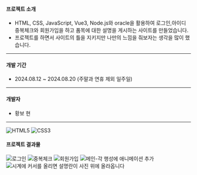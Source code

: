 #### 프로젝트 소개
+ HTML, CSS, JavaScript, Vue3, Node.js와 oracle을 활용하여 로그인,아이디 중복체크와 회원가입을 하고 품목에 대한 설명을 게시하는 사이트를 만들었습니다.
+ 프로젝트를 하면서 사이트의 틀을 지키지만 나만의 느낌을 줘보자는 생각을 많이 했습니다.
  
------
  
#### 개발 기간
+ 2024.08.12 ~ 2024.08.20 (주말과 연휴 제외 일주일)

--------
#### 개발자
+ 황보 현
--------
![HTML5](https://img.shields.io/badge/html5-%23E34F26.svg?style=for-the-badge&logo=html5&logoColor=white) ![CSS3](https://img.shields.io/badge/css3-%231572B6.svg?style=for-the-badge&logo=css3&logoColor=white)
#### 프로젝트 결과물
![로그인](https://github.com/hwangbohyun0219/sample_git2/blob/main/jeopsok.PNG)
![중복체크](https://github.com/hwangbohyun0219/sample_git2/blob/main/multicheck.PNG)
![회원가입](https://github.com/hwangbohyun0219/sample_git2/blob/main/joinus2.PNG)
![메인-각 행성에 애니메이션 추가](https://github.com/hwangbohyun0219/sample_git2/blob/main/Main.PNG)
![시계에 커서를 올리면 설명란이 사진 위에 올라옵니다](https://github.com/hwangbohyun0219/sample_git2/blob/main/sigae.PNG)
